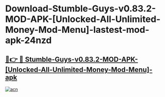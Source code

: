# Download-Stumble-Guys-v0.83.2-MOD-APK-[Unlocked-All-Unlimited-Money-Mod-Menu]-lastest-mod-apk-24nzd

<h2><a href="https://apkcomod.com?title=Stumble-Guys-v0.83.2-MOD-APK-[Unlocked-All-Unlimited-Money-Mod-Menu]">🔗👉 🔴 Stumble-Guys-v0.83.2-MOD-APK-[Unlocked-All-Unlimited-Money-Mod-Menu]-apk </a></h2>

[![acn](https://github.com/user-attachments/assets/0f9c940e-d8b0-45ae-aac7-cd30a18b3e1c)](https://apkcomod.com?title=Stumble-Guys-v0.83.2-MOD-APK-[Unlocked-All-Unlimited-Money-Mod-Menu])
